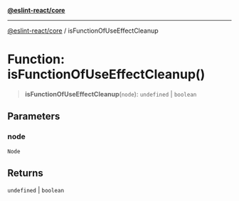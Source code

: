 [**@eslint-react/core**](../README.md)

***

[@eslint-react/core](../README.md) / isFunctionOfUseEffectCleanup

# Function: isFunctionOfUseEffectCleanup()

> **isFunctionOfUseEffectCleanup**(`node`): `undefined` \| `boolean`

## Parameters

### node

`Node`

## Returns

`undefined` \| `boolean`

